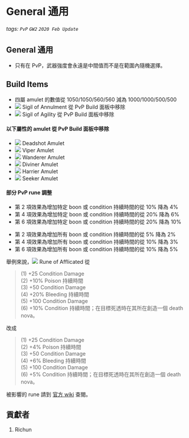 # General 通用

###### tags: `PvP` `GW2` `2020 Feb Update`

## General 通用
* 只有在 PvP，武器強度會永遠是中間值而不是在範圍內隨機選擇。

## Build Items
* 四屬 amulet 的數值從 1050/1050/560/560 減為 1000/1000/500/500
* ![][sigil of annulment] Sigil of Annulment 從 PvP Build 面板中移除
* ![][sigil of agility] Sigil of Agility 從 PvP Build 面板中移除

#### 以下屬性的 amulet 從 PvP Build 面板中移除
* ![][deadshot amulet] Deadshot Amulet
* ![][viper amulet] Viper Amulet
* ![][wanderer amulet] Wanderer Amulet
* ![][diviner amulet] Diviner Amulet
* ![][harrier amulet] Harrier Amulet
* ![][seeker amulet] Seeker Amulet

#### 部分 PvP rune 調整
  - 第 2 項效果為增加特定 boon 或 condition 持續時間的從 10% 降為 4%
  - 第 4 項效果為增加特定 boon 或 condition 持續時間的從 20% 降為 6%
  - 第 6 項效果為增加特定 boon 或 condition 持續時間的從 20% 降為 10%
  
  + 第 2 項效果為增加所有 boon 或 condition 持續時間的從 5% 降為 2%
  + 第 4 項效果為增加所有 boon 或 condition 持續時間的從 10% 降為 3%
  + 第 6 項效果為增加所有 boon 或 condition 持續時間的從 10% 降為 5%

舉例來說，![][rune of afflicated] Rune of Afflicated 從
> (1) +25 Condition Damage  
> (2) +10% Poison 持續時間  
> (3) +50 Condition Damage  
> (4) +20% Bleeding 持續時間  
> (5) +100 Condition Damage  
> (6) +10% Condition 持續時間；在目標死透時在其所在創造一個 death nova。

改成
> (1) +25 Condition Damage  
> (2) +4% Poison 持續時間  
> (3) +50 Condition Damage  
> (4) +6% Bleeding 持續時間  
> (5) +100 Condition Damage  
> (6) +5% Condition 持續時間；在目標死透時在其所在創造一個 death nova。  

被影響的 rune 請到 [官方 wiki](https://wiki.guildwars2.com/wiki/Upcoming_changes_and_features/Game_updates/2020-02/PvP#Build_Items) 查閱。

## 貢獻者
1. Richun

[sigil of annulment]: https://wiki.guildwars2.com/images/thumb/c/c6/Sigil_of_Annulment_%28PvP%29.png/20px-Sigil_of_Annulment_%28PvP%29.png
[sigil of agility]: https://wiki.guildwars2.com/images/thumb/3/3a/Superior_Sigil_of_Agility.png/20px-Superior_Sigil_of_Agility.png
[deadshot amulet]: https://wiki.guildwars2.com/images/thumb/2/25/Deadshot_Amulet.png/20px-Deadshot_Amulet.png
[viper amulet]: https://wiki.guildwars2.com/images/thumb/3/3a/Viper_Amulet.png/20px-Viper_Amulet.png
[wanderer amulet]: https://wiki.guildwars2.com/images/thumb/3/32/Amulet_of_the_Dead.png/20px-Amulet_of_the_Dead.png
[diviner amulet]: https://wiki.guildwars2.com/images/thumb/a/a2/Diviner_Amulet.png/20px-Diviner_Amulet.png
[harrier amulet]: https://wiki.guildwars2.com/images/thumb/e/ec/Harrier_Amulet.png/20px-Harrier_Amulet.png
[seeker amulet]: https://wiki.guildwars2.com/images/thumb/0/0c/Seeker_Amulet.png/20px-Seeker_Amulet.png
[rune of afflicated]: https://wiki.guildwars2.com/images/thumb/7/7c/Superior_Rune_of_the_Afflicted.png/20px-Superior_Rune_of_the_Afflicted.png
